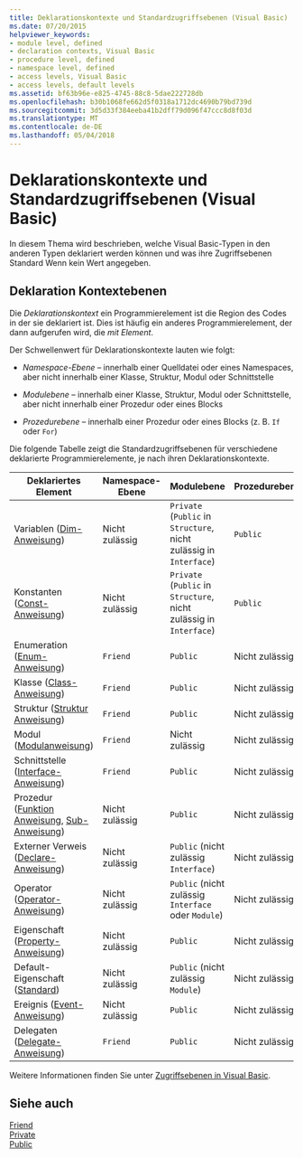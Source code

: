 ```yaml
---
title: Deklarationskontexte und Standardzugriffsebenen (Visual Basic)
ms.date: 07/20/2015
helpviewer_keywords:
- module level, defined
- declaration contexts, Visual Basic
- procedure level, defined
- namespace level, defined
- access levels, Visual Basic
- access levels, default levels
ms.assetid: bf63b96e-e825-4745-88c8-5dae222728db
ms.openlocfilehash: b30b1068fe662d5f0318a1712dc4690b79bd739d
ms.sourcegitcommit: 3d5d33f384eeba41b2dff79d096f47ccc8d8f03d
ms.translationtype: MT
ms.contentlocale: de-DE
ms.lasthandoff: 05/04/2018
---
```

# <a name="declaration-contexts-and-default-access-levels-visual-basic"></a>Deklarationskontexte und Standardzugriffsebenen (Visual Basic)
In diesem Thema wird beschrieben, welche Visual Basic-Typen in den anderen Typen deklariert werden können und was ihre Zugriffsebenen Standard Wenn kein Wert angegeben.  
  
## <a name="declaration-context-levels"></a>Deklaration Kontextebenen  
 Die *Deklarationskontext* ein Programmierelement ist die Region des Codes in der sie deklariert ist. Dies ist häufig ein anderes Programmierelement, der dann aufgerufen wird, die *mit Element*.  
  
 Der Schwellenwert für Deklarationskontexte lauten wie folgt:  
  
-   *Namespace-Ebene* – innerhalb einer Quelldatei oder eines Namespaces, aber nicht innerhalb einer Klasse, Struktur, Modul oder Schnittstelle  
  
-   *Modulebene* – innerhalb einer Klasse, Struktur, Modul oder Schnittstelle, aber nicht innerhalb einer Prozedur oder eines Blocks  
  
-   *Prozedurebene* – innerhalb einer Prozedur oder eines Blocks (z. B. `If` oder `For`)  
  
 Die folgende Tabelle zeigt die Standardzugriffsebenen für verschiedene deklarierte Programmierelemente, je nach ihren Deklarationskontexte.  
  
|Deklariertes Element|Namespace-Ebene|Modulebene|Prozedurebene|  
|----------------------|---------------------|------------------|---------------------|  
|Variablen ([Dim-Anweisung](../../../visual-basic/language-reference/statements/dim-statement.md))|Nicht zulässig|`Private` (`Public` in `Structure`, nicht zulässig in `Interface`)|`Public`|  
|Konstanten ([Const-Anweisung](../../../visual-basic/language-reference/statements/const-statement.md))|Nicht zulässig|`Private` (`Public` in `Structure`, nicht zulässig in `Interface`)|`Public`|  
|Enumeration ([Enum-Anweisung](../../../visual-basic/language-reference/statements/enum-statement.md))|`Friend`|`Public`|Nicht zulässig|  
|Klasse ([Class-Anweisung](../../../visual-basic/language-reference/statements/class-statement.md))|`Friend`|`Public`|Nicht zulässig|  
|Struktur ([Struktur Anweisung](../../../visual-basic/language-reference/statements/structure-statement.md))|`Friend`|`Public`|Nicht zulässig|  
|Modul ([Modulanweisung](../../../visual-basic/language-reference/statements/module-statement.md))|`Friend`|Nicht zulässig|Nicht zulässig|  
|Schnittstelle ([Interface-Anweisung](../../../visual-basic/language-reference/statements/interface-statement.md))|`Friend`|`Public`|Nicht zulässig|  
|Prozedur ([Funktion Anweisung](../../../visual-basic/language-reference/statements/function-statement.md), [Sub-Anweisung](../../../visual-basic/language-reference/statements/sub-statement.md))|Nicht zulässig|`Public`|Nicht zulässig|  
|Externer Verweis ([Declare-Anweisung](../../../visual-basic/language-reference/statements/declare-statement.md))|Nicht zulässig|`Public` (nicht zulässig `Interface`)|Nicht zulässig|  
|Operator ([Operator-Anweisung](../../../visual-basic/language-reference/statements/operator-statement.md))|Nicht zulässig|`Public` (nicht zulässig `Interface` oder `Module`)|Nicht zulässig|  
|Eigenschaft ([Property-Anweisung](../../../visual-basic/language-reference/statements/property-statement.md))|Nicht zulässig|`Public`|Nicht zulässig|  
|Default-Eigenschaft ([Standard](../../../visual-basic/language-reference/modifiers/default.md))|Nicht zulässig|`Public` (nicht zulässig `Module`)|Nicht zulässig|  
|Ereignis ([Event-Anweisung](../../../visual-basic/language-reference/statements/event-statement.md))|Nicht zulässig|`Public`|Nicht zulässig|  
|Delegaten ([Delegate-Anweisung](../../../visual-basic/language-reference/statements/delegate-statement.md))|`Friend`|`Public`|Nicht zulässig|  
  
 Weitere Informationen finden Sie unter [Zugriffsebenen in Visual Basic](../../../visual-basic/programming-guide/language-features/declared-elements/access-levels.md).  
  
## <a name="see-also"></a>Siehe auch  
 [Friend](../../../visual-basic/language-reference/modifiers/friend.md)  
 [Private](../../../visual-basic/language-reference/modifiers/private.md)  
 [Public](../../../visual-basic/language-reference/modifiers/public.md)
